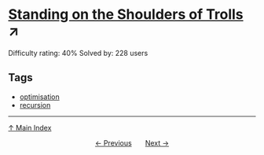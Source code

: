 # [Standing on the Shoulders of Trolls](https://projecteuler.net/problem=732) ↗️

Difficulty rating: 40%
Solved by: 228 users
## Tags

- [optimisation](../tags/optimisation.md)
- [recursion](../tags/recursion.md)



---

[↑ Main Index](../README.md)


<div align=center><a href='731.md'>← Previous</a> &nbsp;&nbsp; &nbsp;&nbsp;  <a href='733.md'>Next →</a></div>

